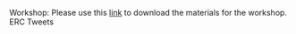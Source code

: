 Workshop:
Please use this [link](https://github.com/barnarderc/workshops/blob/master/Fall%202018/Introduction%20to%20Python/OpenPython.zip) to download the materials for the workshop. 
ERC Tweets


